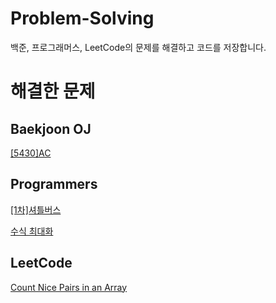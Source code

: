 # Problem-Solving
백준, 프로그래머스, LeetCode의 문제를 해결하고 코드를 저장합니다.

# 해결한 문제

## Baekjoon OJ


[[5430]AC](https://www.acmicpc.net/problem/5430)

## Programmers

[[1차]셔틀버스](https://programmers.co.kr/learn/courses/30/lessons/17678)

[수식 최대화](https://programmers.co.kr/learn/courses/30/lessons/67257)

## LeetCode

[Count Nice Pairs in an Array](https://leetcode.com/problems/count-nice-pairs-in-an-array/)

